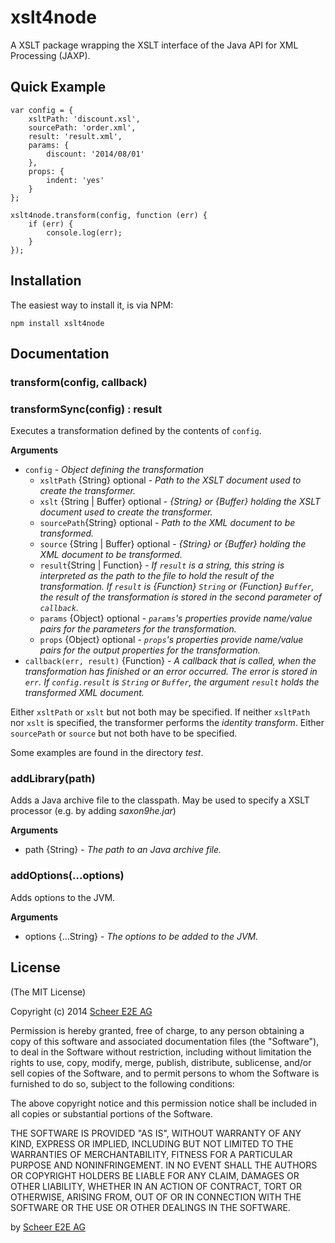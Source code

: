 # xslt4node

A XSLT package wrapping the XSLT interface of the Java API for XML Processing (JAXP).

## Quick Example

    var config = {
        xsltPath: 'discount.xsl',
        sourcePath: 'order.xml',
        result: 'result.xml',
        params: {
            discount: '2014/08/01'
        },
        props: {
            indent: 'yes'
        }
    };

    xslt4node.transform(config, function (err) {
        if (err) {
            console.log(err);
        }
    });

## Installation

The easiest way to install it, is via NPM:

    npm install xslt4node

## Documentation

### transform(config, callback)
### transformSync(config) : result

Executes a transformation defined by the contents of `config`.

__Arguments__

* `config` - _Object defining the transformation_
    * `xsltPath` {String} optional - _Path to the XSLT document used to create the transformer._
    * `xslt` {String | Buffer} optional - _{String} or {Buffer} holding the XSLT document used to create the transformer._
    * `sourcePath`{String} optional - _Path to the XML document to be transformed._
    * `source` {String | Buffer} optional - _{String} or {Buffer} holding the XML document to be transformed._
    * `result`{String | Function} - _If `result` is a string, this string is interpreted as the path to the file to hold the result of the transformation._
                                    _If `result` is {Function} `String` or {Function} `Buffer`, the result of the transformation is stored in the second parameter of `callback`._
    * `params` {Object} optional - _`params`'s properties provide name/value pairs for the parameters for the transformation._
    * `props` {Object} optional - _`props`'s properties provide name/value pairs for the output properties for the transformation._
* `callback(err, result)` {Function} - _A callback that is called, when the transformation has finished or an error occurred. The error is stored in `err`. If `config.result` is `String` or `Buffer`, the argument `result` holds the transformed XML document._

Either `xsltPath` or `xslt` but not both may be specified. If neither `xsltPath` nor `xslt` is specified, the transformer performs
the _identity transform_. Either `sourcePath` or `source` but not both have to be specified.

Some examples are found in the directory _test_.

### addLibrary(path)

Adds a Java archive file to the classpath. May be used to specify a XSLT processor (e.g. by adding _saxon9he.jar_)

__Arguments__

* path {String} - _The path to an Java archive file._


### addOptions(...options)

Adds options to the JVM.

__Arguments__

* options {...String} - _The options to be added to the JVM._

## License

(The MIT License)

Copyright (c) 2014 [Scheer E2E AG](http://www.e2ebridge.com)

Permission is hereby granted, free of charge, to any person obtaining a copy
of this software and associated documentation files (the "Software"), to deal
in the Software without restriction, including without limitation the rights
to use, copy, modify, merge, publish, distribute, sublicense, and/or sell
copies of the Software, and to permit persons to whom the Software is
furnished to do so, subject to the following conditions:

The above copyright notice and this permission notice shall be included in
all copies or substantial portions of the Software.

THE SOFTWARE IS PROVIDED "AS IS", WITHOUT WARRANTY OF ANY KIND, EXPRESS OR
IMPLIED, INCLUDING BUT NOT LIMITED TO THE WARRANTIES OF MERCHANTABILITY,
FITNESS FOR A PARTICULAR PURPOSE AND NONINFRINGEMENT. IN NO EVENT SHALL THE
AUTHORS OR COPYRIGHT HOLDERS BE LIABLE FOR ANY CLAIM, DAMAGES OR OTHER
LIABILITY, WHETHER IN AN ACTION OF CONTRACT, TORT OR OTHERWISE, ARISING FROM,
OUT OF OR IN CONNECTION WITH THE SOFTWARE OR THE USE OR OTHER DEALINGS IN
THE SOFTWARE.

by [Scheer E2E AG](http://www.e2ebridge.com)
